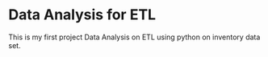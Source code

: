 # Data Analysis for ETL
This is my first project Data Analysis on ETL using python on inventory data set.

